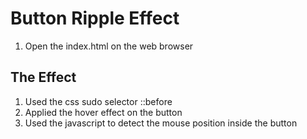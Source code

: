 # Button Ripple Effect
1) Open the index.html on the web browser

## The Effect
1) Used the css sudo selector ::before 
2) Applied the hover effect on the button
3) Used the javascript to detect the mouse position inside the button

